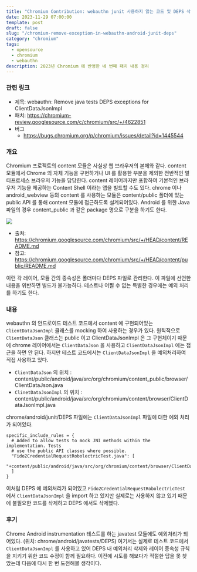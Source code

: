 ```yaml
---
title: "Chromium Contribution: webauthn junit 사용하지 않는 코드 및 DEPS 삭제"
date: 2023-11-29 07:00:00
template: post
draft: false
slug: "/chromium-remove-exception-in-webauthn-android-junit-deps"
category: "chromium"
tags:
  - opensource
  - chromium
  - webauthn
description: 2023년 Chromium 에 반영한 네 번째 패치 내용 정리
---
```


### 관련 링크

- 제목: webauthn: Remove java tests DEPS exceptions for ClientDataJsonImpl
- 패치: https://chromium-review.googlesource.com/c/chromium/src/+/4622851
- 버그
  - https://bugs.chromium.org/p/chromium/issues/detail?id=1445544

### 개요

Chromium 프로젝트의 content 모듈은 사실상 웹 브라우저의 본체와 같다. content 모듈에서 Chrome 의 자체 기능을 구현하거나 UI 를 활용한 부분을 제외한 전반적인 멀티프로세스 브라우저 기능을 담당한다. content 레이어까지만 포함하여 기본적인 브라우저 기능을 제공하는 Content Shell 이라는 앱을 빌드할 수도 있다. chrome 이나 android_webview 등의 content 를 사용하는 모듈은 content/public 폴더에 있는 public API 를 통해 content 모듈에 접근하도록 설계되어있다. Android 를 위한 Java 파일의 경우 content_public 과 같은 package 명으로 구분을 하기도 한다.

![](/media/content-layer-diagram.png)

- 출처: https://chromium.googlesource.com/chromium/src/+/HEAD/content/README.md
- 참고: https://chromium.googlesource.com/chromium/src/+/HEAD/content/public/README.md

이런 각 레이어, 모듈 간의 종속성은 폴더마다 DEPS 파일로 관리한다. 이 파일에 선언한 내용을 위반하면 빌드가 불가능하다. 테스트나 어쩔 수 없는 특별한 경우에는 예외 처리를 하기도 한다.

### 내용

webauthn 의 안드로이드 테스트 코드에서 content 에 구현되어있는 `ClientDataJsonImpl` 클래스를 mocking 하여 사용하는 경우가 있다. 원칙적으로 `ClientDataJson` 클래스는 public 이고 ClientDataJsonImpl 은 그 구현체이기 때문에 chrome 레이어에서는 `ClientDataJson` 을 사용하고 `ClientDataJsonImpl` 에는 접근을 하면 안 된다. 하지만 테스트 코드에서는 `ClientDataJsonImpl` 을 예외처리하여 직접 사용하고 있다.

- `ClientDataJson` 의 위치 : content/public/android/java/src/org/chromium/content_public/browser/ClientDataJson.java
- `ClinetDataJsonImpl` 의 위치 : content/public/android/java/src/org/chromium/content/browser/ClientDataJsonImpl.java

chrome/android/junit/DEPS 파일에는 `ClientDataJsonImpl` 파일에 대한 예외 처리가 되어있다.

```
specific_include_rules = {
  # Added to allow tests to mock JNI methods within the implementation. Tests
  # use the public API classes where possible.
  "Fido2CredentialRequestRobolectricTest.java": [
    "+content/public/android/java/src/org/chromium/content/browser/ClientDataJsonImpl.java",
  ]
}
```

이처럼 DEPS 에 예외처리가 되어있고 `Fido2CredentialRequestRobolectricTest` 에서 `ClientDataJsonImpl` 을 import 하고 있지만 실제로는 사용하지 않고 있기 때문에 불필요한 코드를 삭제하고 DEPS 에서도 삭제했다.

### 후기

Chrome Android instrumentation 테스트를 하는 javatest 모듈에도 예외처리가 되어있다. (위치: chrome/android/javatests/DEPS) 여기서는 실제로 테스트 코드에서 `ClientDataJsonImpl` 를 사용하고 있어 DEPS 내 예외처리 삭제와 레이어 종속성 규칙을 지키기 위한 코드 수정이 함께 필요하다. 이전에 시도를 해보다가 적절한 답을 못 찾았는데 다음에 다시 한 번 도전해볼 생각이다.
